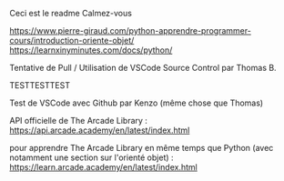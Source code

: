 Ceci est le readme
Calmez-vous

https://www.pierre-giraud.com/python-apprendre-programmer-cours/introduction-oriente-objet/
https://learnxinyminutes.com/docs/python/

Tentative de Pull / Utilisation de VSCode Source Control par Thomas B.

TESTTESTTEST

Test de VSCode avec Github par Kenzo (même chose que Thomas)


API officielle de The Arcade Library : https://api.arcade.academy/en/latest/index.html

pour apprendre The Arcade Library en même temps que Python (avec notamment une section sur l'orienté objet) : https://learn.arcade.academy/en/latest/index.html
